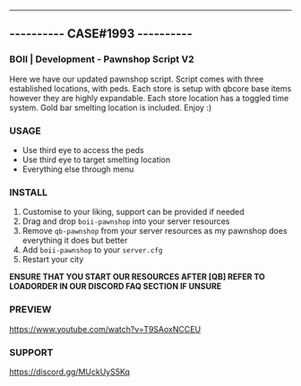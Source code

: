 -------------------------------
---------- CASE#1993 ----------
-------------------------------

### BOII | Development - Pawnshop Script V2 ###

Here we have our updated pawnshop script.
Script comes with three established locations, with peds.
Each store is setup with qbcore base items however they are highly expandable.
Each store location has a toggled time system.
Gold bar smelting location is included.
Enjoy :) 

### USAGE ###

- Use third eye to access the peds
- Use third eye to target smelting location
- Everything else through menu

### INSTALL ###

1) Customise to your liking, support can be provided if needed
2) Drag and drop `boii-pawnshop` into your server resources
3) Remove `qb-pawnshop` from your server resources as my pawnshop does everything it does but better
4) Add `boii-pawnshop` to your `server.cfg`
5) Restart your city

**ENSURE THAT YOU START OUR RESOURCES AFTER [QB] REFER TO LOADORDER IN OUR DISCORD FAQ SECTION IF UNSURE**

### PREVIEW ###
https://www.youtube.com/watch?v=T9SAoxNCCEU
### SUPPORT ###
https://discord.gg/MUckUyS5Kq